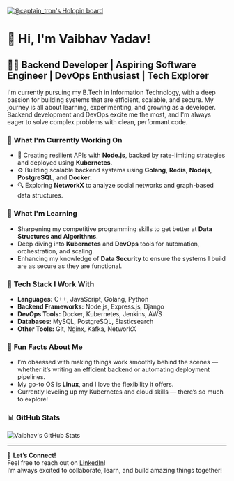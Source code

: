 [![@captain_tron's Holopin board](https://holopin.me/captain_tron)](https://holopin.io/@captain_tron)
# 👋 Hi, I'm Vaibhav Yadav!

## 🧑‍💻 Backend Developer | Aspiring Software Engineer | DevOps Enthusiast | Tech Explorer
I'm currently pursuing my B.Tech in Information Technology, with a deep passion for building systems that are efficient, scalable, and secure. My journey is all about learning, experimenting, and growing as a developer. Backend development and DevOps excite me the most, and I'm always eager to solve complex problems with clean, performant code.

### 🔭 **What I'm Currently Working On**
- 🚀 Creating resilient APIs with **Node.js**, backed by rate-limiting strategies and deployed using **Kubernetes**.
- ⚙️ Building scalable backend systems using **Golang**, **Redis**, **Nodejs**, **PostgreSQL**, and **Docker**.
- 🔍 Exploring **NetworkX** to analyze social networks and graph-based data structures.

### 🌱 **What I'm Learning**
- Sharpening my competitive programming skills to get better at **Data Structures and Algorithms**.
- Deep diving into **Kubernetes** and **DevOps** tools for automation, orchestration, and scaling.
- Enhancing my knowledge of **Data Security** to ensure the systems I build are as secure as they are functional.

### 🔧 **Tech Stack I Work With**
- **Languages:** C++, JavaScript, Golang, Python  
- **Backend Frameworks:** Node.js, Express.js, Django  
- **DevOps Tools:** Docker, Kubernetes, Jenkins, AWS  
- **Databases:** MySQL, PostgreSQL, Elasticsearch  
- **Other Tools:** Git, Nginx, Kafka, NetworkX

### 🤔 **Fun Facts About Me**
- I’m obsessed with making things work smoothly behind the scenes — whether it’s writing an efficient backend or automating deployment pipelines.
- My go-to OS is **Linux**, and I love the flexibility it offers.
- Currently leveling up my Kubernetes and cloud skills — there’s so much to explore!

### 📊 **GitHub Stats**
![Vaibhav's GitHub Stats](https://github-readme-stats.vercel.app/api?username=vaibhavyadav-dev&show_icons=true&theme=radical)

---

💬 **Let’s Connect!**  
Feel free to reach out on [LinkedIn](https://www.linkedin.com/in/vaibhav-yadav-4397351b9)!  
I’m always excited to collaborate, learn, and build amazing things together!
